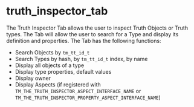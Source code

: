 # truth_inspector_tab

The Truth Inspector Tab allows the user to inspect Truth Objects or Truth types. The Tab will allow the user to  search for a Type and display its definition and properties. The Tab has the following functions:

 - Search Objects by `tm_tt_id_t`
 - Search Types by hash, by `tm_tt_id_t` index, by name
 - Display all objects of a type
 - Display type properties, default values
 - Display owner
 - Display Aspects (if registered with `TM_THE_TRUTH_INSPECTOR_ASPECT_INTERFACE_NAME` or `TM_THE_TRUTH_INSPECTOR_PROPERTY_ASPECT_INTERFACE_NAME`)